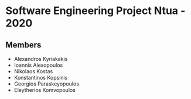 # Software Engineering Project Ntua - 2020 

## Members
- Alexandros Kyriakakis
- Ioannis Alexopoulos
- Nikolaos Kostas 
- Konstantinos Kopsinis
- Georgios Paraskeyopoulos
- Eleytherios Komvopoulos
